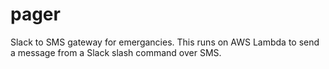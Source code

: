 # pager
Slack to SMS gateway for emergancies. This runs on AWS Lambda to send a message from a Slack slash command over SMS.
